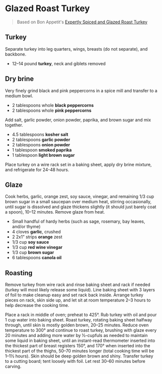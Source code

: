 # Glazed Roast Turkey

> Based on Bon Appetit's [Expertly Spiced and Glazed Roast Turkey](https://www.bonappetit.com/recipe/expertly-spiced-and-glazed-roast-turkey)

## Turkey

Separate turkey into leg quarters, wings, breasts (do not separate), and backbone.

- 12–14 pound **turkey**, neck and giblets removed

## Dry brine

Very finely grind black and pink peppercorns in a spice mill and transfer to a medium bowl.

- 2 tablespoons whole **black peppercorns**
- 2 tablespoons whole **pink peppercorns**

 Add salt, garlic powder, onion powder, paprika, and brown sugar and mix together.

- 4.5 tablespoons **kosher salt**
- 2 tablespoons **garlic powder**
- 2 tablespoons **onion powder**
- 1 tablespoon **smoked paprika**
- 1 tablespoon **light brown sugar**

Place turkey on a wire rack set in a baking sheet, apply dry brine mixture, and refrigerate for 24-48 hours.

## Glaze

Cook herbs, garlic, orange zest, soy sauce, vinegar, and remaining 1/3 cup brown sugar in a small saucepan over medium heat, stirring occasionally, until sugar is dissolved and glaze thickens slightly (it should just barely coat a spoon), 10–12 minutes. Remove glaze from heat.

- Small handful of hardy herbs (such as sage, rosemary, bay leaves, and/or thyme)
- 4 cloves **garlic**, crushed
- 2 2x1" strips **orange** zest
- 1/3 cup **soy sauce**
- 1/3 cup **red wine vinegar**
- 1/3 cup **brown sugar**
- 6 tablespoons **canola oil**

## Roasting

Remove turkey from wire rack and rinse baking sheet and rack if needed (turkey will most likely release some liquid). Line baking sheet with 3 layers of foil to make cleanup easy and set rack back inside. Arrange turkey pieces on rack, skin side up, and let sit at room temperature 2–3 hours to help decrease the cooking time.

Place a rack in middle of oven; preheat to 425°. Rub turkey with oil and pour 1 cup water into baking sheet. Roast turkey, rotating baking sheet halfway through, until skin is mostly golden brown, 20–25 minutes. Reduce oven temperature to 300° and continue to roast turkey, brushing with glaze every 20 minutes and adding more water by ½-cupfuls as needed to maintain some liquid in baking sheet, until an instant-read thermometer inserted into the thickest part of breast registers 150°, and 170° when inserted into the thickest part of the thighs, 50–70 minutes longer (total cooking time will be 1–1½ hours). Skin should be deep golden brown and shiny. Transfer turkey to a cutting board; tent loosely with foil. Let rest 30–60 minutes before carving.
